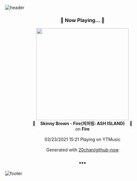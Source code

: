 ![header](https://capsule-render.vercel.app/api?type=wave&height=170&section=header&text=Hi.%20I'm%20SHIFT&fontColor=090707&fontAlignX=45&fontAlignY=65&fontSize=100)

<h3 align="center">🎵 Now Playing... 🎵</h3>
<p align="center">
  <a href="https://music.youtube.com/watch?v=lciUDR8wWKg">
    <img width="300" src="https://lh3.googleusercontent.com/d0vAbOaxY1wfEVCuquYNCqyTTnx9TOedFyDTABT_JudAygnfOTp4UeH-nCuJTsX_7mNQFblL8rcySSQ">
  </a>
  <br>
  🎵&nbsp&nbsp&nbsp <b>Skinny Brown - Fire(피처링: ASH ISLAND)</b> &nbsp&nbsp&nbsp🎵
  <br>
  on <b>Fire</b>
  
  <br />
  <br />
  03/23/2021 15:21 Playing on YTMusic
  <br />
  <br />
  Generated with <a href="https://github.com/20chan/github-now">20chan/github-now</a>
</p>

<h3 align="center">•••</h3>

![footer](https://capsule-render.vercel.app/api?type=wave&height=150&section=footer)
